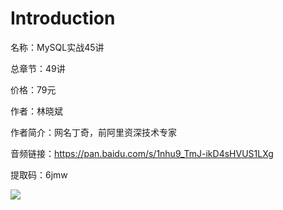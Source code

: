 # Introduction

名称：MySQL实战45讲

总章节：49讲

价格：79元

作者：林晓斌

作者简介：网名丁奇，前阿里资深技术专家

音频链接：https://pan.baidu.com/s/1nhu9_TmJ-ikD4sHVUS1LXg

提取码：6jmw

![](https://static001.geekbang.org/resource/image/59/db/598593a4da4fd7ea898711cc623292db.jpg)

